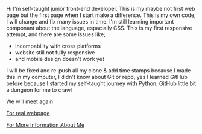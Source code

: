 <!DOCTYPE hmtl>
<html>
<head>
<head>
  <body>
    <p>
Hi I'm self-taught junior front-end developer. This is my maybe not first web page but the first page when I start make a difference. This is my own code, I will change and fix many issues in time. I'm still learning important componant about the language, espacially CSS. This is my first responsive attempt, and there are some issues like;</p>
    <ul>
      <li>incompability with cross platforms</li>
      <li>website still not fully responsive</li>
      <li>and mobile design doesn't work yet</li>
      </ul>
    <p>I will be fixed and re-push all my clone & add time stamps because I made this in my computer, I didn't know about Git or repo, yes I learned GitHub before because I started my self-taught journey with Python, GitHub little bit a dungeon for me to crawl</p>
   <p> We will meet again</p>
   <p> <a href="http://www.wisecreative.co/"> For real webpage </a></p>
   <p><a href="https://www.linkedin.com/in/damlaumar/"> For More Information About Me</a></p>
    
  </body>
  </html>
